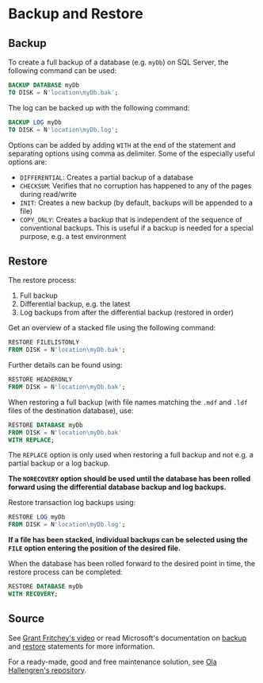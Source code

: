 # Backup and Restore

## Backup

To create a full backup of a database (e.g. `myDb`) on SQL Server, the following command can be used:

```sql
BACKUP DATABASE myDb
TO DISK = N'location\myDb.bak';
```

The log can be backed up with the following command:

```sql
BACKUP LOG myDb
TO DISK = N'location\myDb.log';
```

Options can be added by adding `WITH` at the end of the statement and separating options using comma as delimiter. Some of the especially useful options are:

- `DIFFERENTIAL`: Creates a partial backup of a database
- `CHECKSUM`: Verifies that no corruption has happened to any of the pages during read/write
- `INIT`: Creates a new backup (by default, backups will be appended to a file)
- `COPY_ONLY`: Creates a backup that is independent of the sequence of conventional backups. This is useful if a backup is needed for a special purpose, e.g. a test environment

## Restore

The restore process:

1. Full backup
2. Differential backup, e.g. the latest
3. Log backups from after the differential backup (restored in order)

Get an overview of a stacked file using the following command:

```sql
RESTORE FILELISTONLY
FROM DISK = N'location\myDb.bak';
```

Further details can be found using:

```sql
RESTORE HEADERONLY
FROM DISK = N'location\myDb.bak';
```

When restoring a full backup (with file names matching the `.mdf` and `.ldf` files of the destination database), use:

```sql
RESTORE DATABASE myDb
FROM DISK = N'location\myDb.bak'
WITH REPLACE;
````

The `REPLACE` option is only used when restoring a full backup and not e.g. a partial backup or a log backup.

**The `NORECOVERY` option should be used until the database has been rolled forward using the differential database backup and log backups.**

Restore transaction log backups using:

```sql
RESTORE LOG myDb
FROM DISK = N'location\myDb.log';
```

**If a file has been stacked, individual backups can be selected using the `FILE` option entering the position of the desired file.**

When the database has been rolled forward to the desired point in time, the restore process can be completed:

```sql
RESTORE DATABASE myDb
WITH RECOVERY;
```

## Source

See [Grant Fritchey's video](https://www.youtube.com/watch?v=ITXPTviK2dQ) or read Microsoft's documentation on [backup](https://docs.microsoft.com/en-us/sql/t-sql/statements/backup-transact-sql?view=sql-server-ver16) and [restore](https://docs.microsoft.com/en-us/sql/t-sql/statements/restore-statements-transact-sql?view=sql-server-ver16) statements for more information.

For a ready-made, good and free maintenance solution, see [Ola Hallengren's repository](https://github.com/olahallengren/sql-server-maintenance-solution).
